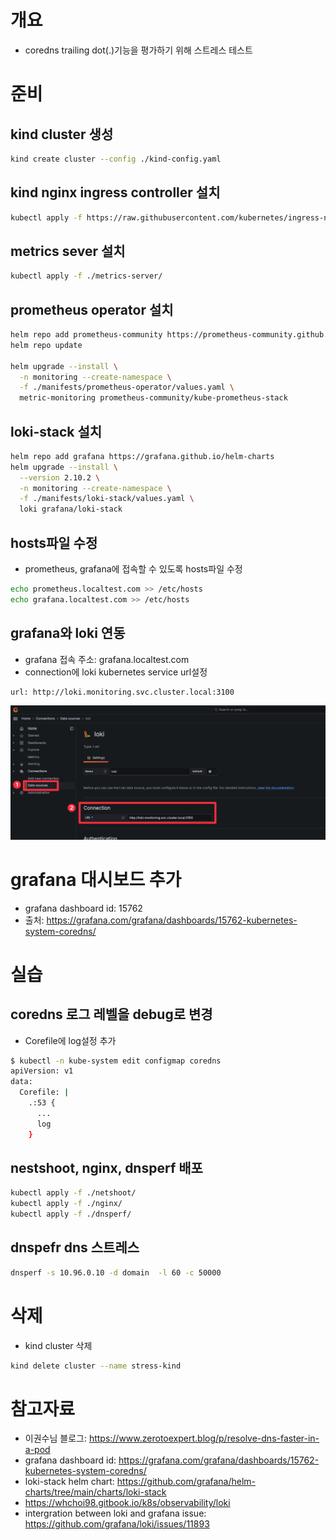 # 개요
* coredns trailing dot(.)기능을 평가하기 위해 스트레스 테스트

# 준비
## kind cluster 생성

```sh
kind create cluster --config ./kind-config.yaml
```

## kind nginx ingress controller 설치

```sh
kubectl apply -f https://raw.githubusercontent.com/kubernetes/ingress-nginx/main/deploy/static/provider/kind/deploy.yaml
```

## metrics sever 설치

```sh
kubectl apply -f ./metrics-server/
```

## prometheus operator 설치

```sh
helm repo add prometheus-community https://prometheus-community.github.io/helm-charts
helm repo update

helm upgrade --install \
  -n monitoring --create-namespace \
  -f ./manifests/prometheus-operator/values.yaml \
  metric-monitoring prometheus-community/kube-prometheus-stack
```

## loki-stack 설치

```sh
helm repo add grafana https://grafana.github.io/helm-charts
helm upgrade --install \
  --version 2.10.2 \
  -n monitoring --create-namespace \
  -f ./manifests/loki-stack/values.yaml \
  loki grafana/loki-stack
```

## hosts파일 수정
* prometheus, grafana에 접속할 수 있도록 hosts파일 수정

```sh
echo prometheus.localtest.com >> /etc/hosts
echo grafana.localtest.com >> /etc/hosts
```

## grafana와 loki 연동
* grafana 접속 주소: grafana.localtest.com
* connection에 loki kubernetes service url설정

```log
url: http://loki.monitoring.svc.cluster.local:3100
```

![](./imgs/setup_loki_on_grafana.png)


# grafana 대시보드 추가
* grafana dashboard id: 15762
* 출처: https://grafana.com/grafana/dashboards/15762-kubernetes-system-coredns/

# 실습

## coredns 로그 레벨을 debug로 변경

* Corefile에 log설정 추가

```sh
$ kubectl -n kube-system edit configmap coredns
apiVersion: v1
data:
  Corefile: |
    .:53 {
      ...
      log
    }

```

## nestshoot, nginx, dnsperf 배포

```sh
kubectl apply -f ./netshoot/
kubectl apply -f ./nginx/
kubectl apply -f ./dnsperf/
```

## dnspefr dns 스트레스

```sh
dnsperf -s 10.96.0.10 -d domain  -l 60 -c 50000
```

# 삭제
* kind cluster 삭제

```sh
kind delete cluster --name stress-kind
```

# 참고자료
* 이권수님 블로그: https://www.zerotoexpert.blog/p/resolve-dns-faster-in-a-pod
* grafana dashboard id: https://grafana.com/grafana/dashboards/15762-kubernetes-system-coredns/
* loki-stack helm chart: https://github.com/grafana/helm-charts/tree/main/charts/loki-stack
* https://whchoi98.gitbook.io/k8s/observability/loki
* intergration between loki and grafana issue: https://github.com/grafana/loki/issues/11893
